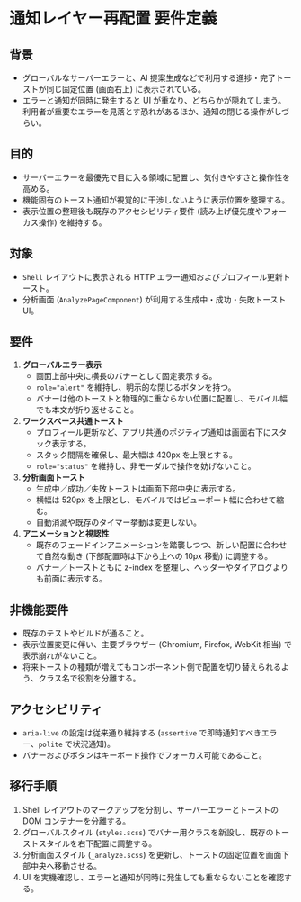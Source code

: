 # 通知レイヤー再配置 要件定義

## 背景

- グローバルなサーバーエラーと、AI 提案生成などで利用する進捗・完了トーストが同じ固定位置 (画面右上) に表示されている。
- エラーと通知が同時に発生すると UI が重なり、どちらかが隠れてしまう。利用者が重要なエラーを見落とす恐れがあるほか、通知の閉じる操作がしづらい。

## 目的

- サーバーエラーを最優先で目に入る領域に配置し、気付きやすさと操作性を高める。
- 機能固有のトースト通知が視覚的に干渉しないように表示位置を整理する。
- 表示位置の整理後も既存のアクセシビリティ要件 (読み上げ優先度やフォーカス操作) を維持する。

## 対象

- `Shell` レイアウトに表示される HTTP エラー通知およびプロフィール更新トースト。
- 分析画面 (`AnalyzePageComponent`) が利用する生成中・成功・失敗トースト UI。

## 要件

1. **グローバルエラー表示**
   - 画面上部中央に横長のバナーとして固定表示する。
   - `role="alert"` を維持し、明示的な閉じるボタンを持つ。
   - バナーは他のトーストと物理的に重ならない位置に配置し、モバイル幅でも本文が折り返せること。
2. **ワークスペース共通トースト**
   - プロフィール更新など、アプリ共通のポジティブ通知は画面右下にスタック表示する。
   - スタック間隔を確保し、最大幅は 420px を上限とする。
   - `role="status"` を維持し、非モーダルで操作を妨げないこと。
3. **分析画面トースト**
   - 生成中／成功／失敗トーストは画面下部中央に表示する。
   - 横幅は 520px を上限とし、モバイルではビューポート幅に合わせて縮む。
   - 自動消滅や既存のタイマー挙動は変更しない。
4. **アニメーションと視認性**
   - 既存のフェードインアニメーションを踏襲しつつ、新しい配置に合わせて自然な動き (下部配置時は下から上への 10px 移動) に調整する。
   - バナー／トーストともに z-index を整理し、ヘッダーやダイアログよりも前面に表示する。

## 非機能要件

- 既存のテストやビルドが通ること。
- 表示位置変更に伴い、主要ブラウザー (Chromium, Firefox, WebKit 相当) で表示崩れがないこと。
- 将来トーストの種類が増えてもコンポーネント側で配置を切り替えられるよう、クラス名で役割を分離する。

## アクセシビリティ

- `aria-live` の設定は従来通り維持する (`assertive` で即時通知すべきエラー、`polite` で状況通知)。
- バナーおよびボタンはキーボード操作でフォーカス可能であること。

## 移行手順

1. Shell レイアウトのマークアップを分割し、サーバーエラーとトーストの DOM コンテナーを分離する。
2. グローバルスタイル (`styles.scss`) でバナー用クラスを新設し、既存のトーストスタイルを右下配置に調整する。
3. 分析画面スタイル (`_analyze.scss`) を更新し、トーストの固定位置を画面下部中央へ移動させる。
4. UI を実機確認し、エラーと通知が同時に発生しても重ならないことを確認する。
